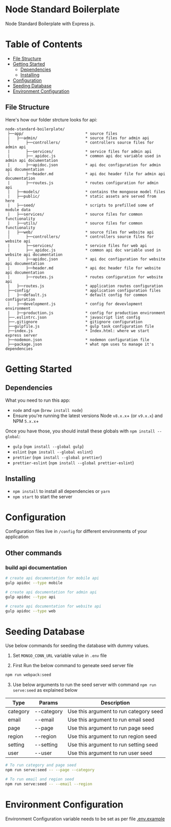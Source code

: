 # Node Standard Boilerplate

Node Standard Boilerplate with Express js.

# Table of Contents

- [File Structure](#file-structure)
- [Getting Started](#getting-started)
  - [Dependencies](#dependencies)
  - [Installing](#installing)
- [Configuration](#configuration)
- [Seeding Database](#seeding-database)
- [Environment Configuration](#environment-configuration)

## File Structure

Here's how our folder strcture looks for api:

```
node-standard-boilerplate/
 ├──app/                           * source files
 |   ├──admin/                     * source files for admin api
 │       ├──controllers/           * controllers source files for admin api
 |       ├──services/              * service files for admin api
 |       ├──_apidoc.js             * common api doc variable used in admin api documentation
 |       ├──apidoc.json            * api doc configuration for admin api documentation
 |       ├──header.md              * api doc header file for admin api documentation
 |       ├──routes.js              * routes configuration for admin api
 |   ├──models/                    * contains the mongoose model files
 |   ├──public/                    * static assets are served from here
 |   ├──seed/                      * scripts to prefilled some of module data
 |   ├──services/                  * source files for common functionality
 |   ├──utils/                     * source files for common functionality
 |   ├──web/                       * source files for website api
 │       ├──controllers/           * controllers source files for website api
 |       ├──services/              * service files for web api
 |       ├──_apidoc.js             * common api doc variable used in website api documentation
 |       ├──apidoc.json            * api doc configuration for website api documentation
 |       ├──header.md              * api doc header file for website api documentation
 |       ├──routes.js              * routes configuration for website api
 |   ├──routes.js                  * application routes configuration
 ├──config/                        * application configuration files
 │   ├──default.js                 * default config for common configuration
 │   ├──development.js             * config for devevlopment environment
 |   ├──production.js              * config for production environment
 ├──.eslintrc.json                 * javascript lint config
 ├──.gitignore                     * gitignore configuration
 ├──gulpfile.js                    * gulp task configuration file
 ├──index.js                       * Index.html: where we start express server
 ├──nodemon.json                   * nodemon configuration file
 ├──package.json                   * what npm uses to manage it's dependencies
```

# Getting Started

## Dependencies

What you need to run this app:

- `node` and `npm` (`brew install node`)
- Ensure you're running the latest versions Node `v8.x.x`+ (or `v9.x.x`) and NPM `5.x.x`+

Once you have those, you should install these globals with `npm install --global`:

- `gulp` (`npm install --global gulp`)
- `eslint` (`npm install --global eslint`)
- `prettier` (`npm install --global prettier`)
- `prettier-eslint` (`npm install --global prettier-eslint`)

## Installing

- `npm install` to install all dependencies or `yarn`
- `npm start` to start the server

# Configuration

Configuration files live in `/config` for different environments of your application

## Other commands

### build api documentation

```bash
# create api documentation for mobile api
gulp apidoc --type mobile

# create api documentation for admin api
gulp apidoc --type api

# create api documentation for website api
gulp apidoc --type web
```

# Seeding Database

Use below commands for seeding the database with dummy values.

1. Set `MONGO_CONN_URL` variable value in `.env` file

2. First Run the below command to geneate seed server file

```bash
npm run webpack:seed
```

3. Use below arguments to run the seed server with command `npm run serve:seed` as explained below

| Type     | Params     | Description                            |
| -------- | ---------- | -------------------------------------- |
| category | --category | Use this argument to run category seed |
| email    | --email    | Use this argument to run email seed    |
| page     | --page     | Use this argument to run page seed     |
| region   | --region   | Use this argument to run region seed   |
| setting  | --setting  | Use this argument to run setting seed  |
| user     | --user     | Use this argument to run user seed     |

```bash
# To run category and page seed
npm run serve:seed -- --page --category

# To run email and region seed
npm run serve:seed -- --email --region
```

# Environment Configuration

Environment Configuration variable needs to be set as per file [.env.example](./.env.example)
